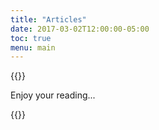 ```yaml
---
title: "Articles"
date: 2017-03-02T12:00:00-05:00
toc: true
menu: main
---
```

<!-- Articles are paginated with only three posts here for example. You can set the number of entries to show on this page with the "pagination" setting in the config file. -->
{{<rawhtml>}}
<p class="tc">Enjoy your reading...</p>
{{</rawhtml>}}
